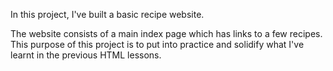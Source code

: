 In this project, I've built a basic recipe website.

The website consists of a main index page which has links to a few recipes. This purpose of this project is to put into practice and solidify what I've learnt in the previous HTML lessons.